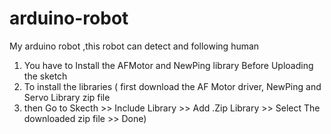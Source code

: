 # arduino-robot
My arduino robot ,this robot can detect and following human

1. You have to Install the AFMotor and NewPing library Before Uploading the sketch
2. To install the libraries ( first download the AF Motor driver, NewPing and Servo Library zip file 
3. then Go to Skecth >> Include Library >> Add .Zip Library >> Select The downloaded zip file >> Done)
